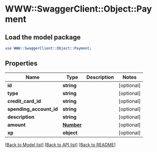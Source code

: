 # WWW::SwaggerClient::Object::Payment

## Load the model package
```perl
use WWW::SwaggerClient::Object::Payment;
```

## Properties
Name | Type | Description | Notes
------------ | ------------- | ------------- | -------------
**id** | **string** |  | [optional] 
**type** | **string** |  | [optional] 
**credit_card_id** | **string** |  | [optional] 
**spending_account_id** | **string** |  | [optional] 
**description** | **string** |  | [optional] 
**amount** | [**Number**](Number.md) |  | [optional] 
**xp** | **object** |  | [optional] 

[[Back to Model list]](../README.md#documentation-for-models) [[Back to API list]](../README.md#documentation-for-api-endpoints) [[Back to README]](../README.md)



